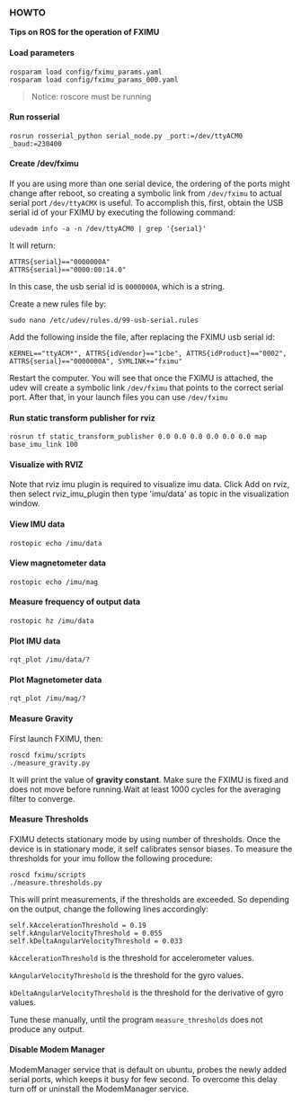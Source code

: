 ### HOWTO

**Tips on ROS for the operation of FXIMU**

#### Load parameters 

```
rosparam load config/fximu_params.yaml
rosparam load config/fximu_params_000.yaml
```

>Notice: roscore must be running

#### Run rosserial

```
rosrun rosserial_python serial_node.py _port:=/dev/ttyACM0 _baud:=230400
```

#### Create /dev/fximu

If you are using more than one serial device, the ordering of the ports might change after reboot, so creating a symbolic link from `/dev/fximu` to actual serial port `/dev/ttyACMX` is useful. To accomplish this, first, obtain the USB serial id of your FXIMU by executing the following command:

```
udevadm info -a -n /dev/ttyACM0 | grep '{serial}'
```

It will return:

```
ATTRS{serial}=="0000000A"
ATTRS{serial}=="0000:00:14.0"
```

In this case, the usb serial id is `0000000A`, which is a string.

Create a new rules file by:

```
sudo nano /etc/udev/rules.d/99-usb-serial.rules
```

Add the following inside the file, after replacing the FXIMU usb serial id:

```
KERNEL=="ttyACM*", ATTRS{idVendor}=="1cbe", ATTRS{idProduct}=="0002", ATTRS{serial}=="0000000A", SYMLINK+="fximu"
```

Restart the computer. You will see that once the FXIMU is attached, the udev will create a symbolic link `/dev/fximu` that points to the correct serial port. After that, in your launch files you can use `/dev/fximu`


#### Run static transform publisher for rviz

```
rosrun tf static_transform_publisher 0.0 0.0 0.0 0.0 0.0 0.0 map base_imu_link 100 
```

#### Visualize with RVIZ

Note that rviz imu plugin is required to visualize imu data. Click Add on rviz, then select rviz\_imu\_plugin then type 'imu/data' as topic in the visualization window.

#### View IMU data

```
rostopic echo /imu/data
```

#### View magnetometer data

```
rostopic echo /imu/mag
```

#### Measure frequency of output data

```
rostopic hz /imu/data
```

#### Plot IMU data

```
rqt_plot /imu/data/?
```

#### Plot Magnetometer data

```
rqt_plot /imu/mag/?
```

#### Measure Gravity

First launch FXIMU, then:

```
roscd fximu/scripts
./measure_gravity.py
```

It will print the value of **gravity constant**. Make sure the FXIMU is fixed and does not move before running.Wait at least 1000 cycles for the averaging filter to converge.


#### Measure Thresholds

FXIMU detects stationary mode by using number of thresholds. Once the device is in stationary mode, it self calibrates sensor biases. To measure the thresholds for your imu follow the following procedure:

```
roscd fximu/scripts
./measure.thresholds.py
```

This will print measurements, if the thresholds are exceeded. So depending on the output, change the following lines accordingly:

```console
self.kAccelerationThreshold = 0.19
self.kAngularVelocityThreshold = 0.055
self.kDeltaAngularVelocityThreshold = 0.033
```

`kAccelerationThreshold` is the threshold for accelerometer values.

`kAngularVelocityThreshold` is the threshold for the gyro values.

`kDeltaAngularVelocityThreshold` is the threshold for the derivative of gyro values.

Tune these manually, until the program `measure_thresholds` does not produce any output.


#### Disable Modem Manager

ModemManager service that is default on ubuntu, probes the newly added serial ports, which keeps it busy for few second. To overcome this delay turn off or uninstall the ModemManager service.

